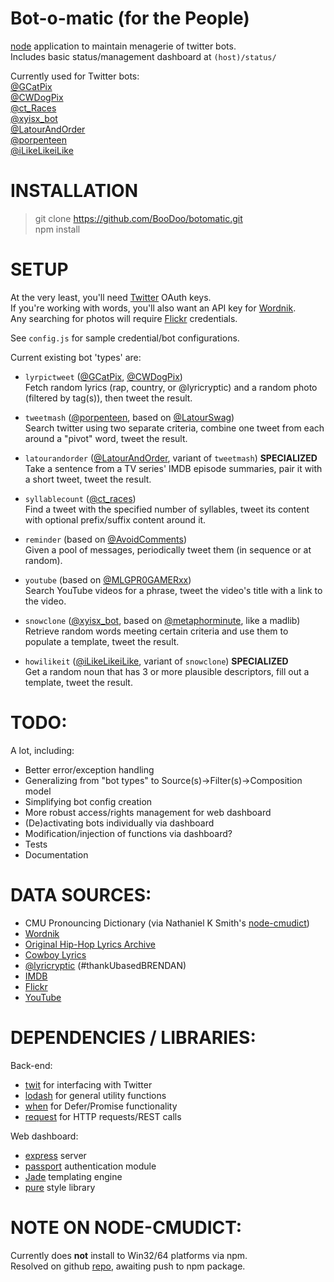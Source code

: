 Bot-o-matic (for the People)
=================

[node](http://nodejs.org) application to maintain menagerie of twitter bots.  
Includes basic status/management dashboard at `(host)/status/`

Currently used for Twitter bots:  
[@GCatPix](http://twitter.com/gcatpix)  
[@CWDogPix](http://twitter.com/cwdogpix)  
[@ct_Races](http://twitter.com/ct_races)  
[@xyisx_bot](http://twitter.com/xyisx_bot)  
[@LatourAndOrder](http://twitter.com/latourandorder)  
[@porpenteen](http://twitter.com/porpenteen)  
[@iLikeLikeiLike](http://twitter.com/ilikelikeilike)  

INSTALLATION
=================
> git clone https://github.com/BooDoo/botomatic.git  
> npm install

SETUP
=================
At the very least, you'll need [Twitter](http://developer.twitter.com) OAuth keys.  
If you're working with words, you'll also want an API key for [Wordnik](http://developer.wordnik.com).  
Any searching for photos will require [Flickr](http://developer.flickr.com) credentials.

See `config.js` for sample credential/bot configurations.

Current existing bot 'types' are:
 - `lyrpictweet` ([@GCatPix](http://twitter.com/gcatpix), [@CWDogPix](http://twitter.com/cwdogpix))  
    Fetch random lyrics (rap, country, or @lyricryptic) and a random photo (filtered by tag(s)), then tweet the result.  

 - `tweetmash` ([@porpenteen](http://twitter.com/porpenteen), based on [@LatourSwag](http://twitter.com/latourswag))  
    Search twitter using two separate criteria, combine one tweet from each around a "pivot" word, tweet the result.  

 - `latourandorder` ([@LatourAndOrder](http://twitter.com/latourandorder), variant of `tweetmash`) **SPECIALIZED**  
    Take a sentence from a TV series' IMDB episode summaries, pair it with a short tweet, tweet the result.  

 - `syllablecount` ([@ct_races](http://twitter.com/ct_races))  
    Find a tweet with the specified number of syllables, tweet its content with optional prefix/suffix content around it.  

 - `reminder` (based on [@AvoidComments](http://twitter.com/AvoidComments))  
    Given a pool of messages, periodically tweet them (in sequence or at random).  

 - `youtube` (based on [@MLGPR0GAMERxx](http://twitter.com/mlgpr0gamerxx))  
    Search YouTube videos for a phrase, tweet the video's title with a link to the video.  

 - `snowclone` ([@xyisx_bot](http://twitter.com/xyisx_bot), based on [@metaphorminute](http://twitter.com/metaphorminute), like a madlib)  
    Retrieve random words meeting certain criteria and use them to populate a template, tweet the result.  

 - `howilikeit` ([@iLikeLikeiLike](http://twitter.com/ilikelikeilike), variant of `snowclone`) **SPECIALIZED**  
    Get a random noun that has 3 or more plausible descriptors, fill out a template, tweet the result.

TODO:
=================
A lot, including:
 * Better error/exception handling
 * Generalizing from "bot types" to Source(s)->Filter(s)->Composition model
 * Simplifying bot config creation
 * More robust access/rights management for web dashboard
 * (De)activating bots individually via dashboard
 * Modification/injection of functions via dashboard?
 * Tests
 * Documentation

DATA SOURCES:
=================
 - CMU Pronouncing Dictionary (via Nathaniel K Smith's [node-cmudict](https://github.com/nathanielksmith/node-cmudict))
 - [Wordnik](http://wordnik.com)
 - [Original Hip-Hop Lyrics Archive](http://ohhla.com)
 - [Cowboy Lyrics](http://cowboylyrics.com)
 - [@lyricryptic](http://twitter.com/lyricryptic) (#thankUbasedBRENDAN)
 - [IMDB](http://imdb.com)
 - [Flickr](http://flickr.com)
 - [YouTube](http://youtube.com)

DEPENDENCIES / LIBRARIES:
=================
Back-end:
 - [twit](http://github.com/ttezel/twit) for interfacing with Twitter
 - [lodash](http://lodash.com) for general utility functions
 - [when](https://github.com/cujojs/when) for Defer/Promise functionality
 - [request](http://github.com/mikeal/request) for HTTP requests/REST calls

Web dashboard:
 - [express](http://github.com/visionmedia/express) server
 - [passport](http://github.com/jaredhanson/passport) authentication module
 - [Jade](http://github.com/visionmedia/jade) templating engine
 - [pure](http://pure.io) style library

NOTE ON NODE-CMUDICT:
=================
Currently does **not** install to Win32/64 platforms via npm.  
Resolved on github [repo](https://github.com/nathanielksmith/node-cmudict), awaiting push to npm package.
